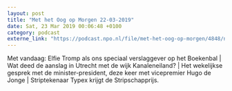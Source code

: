 ```yaml
---
layout: post
title: "Met het Oog op Morgen 22-03-2019"
date: Sat, 23 Mar 2019 00:06:48 +0100
category: podcast
externe_link: "https://podcast.npo.nl/file/met-het-oog-op-morgen/4848/nporadio1_met-het-oog-op-morgen_20190323_met-het-oog-op-morgen-22-03-2019_8NSPBM.mp3"
---
```


Met vandaag: Elfie Tromp als ons speciaal verslaggever op het Boekenbal | Wat deed de aanslag in Utrecht met de wijk Kanaleneiland? | Het wekelijkse gesprek met de minister-president, deze keer met vicepremier Hugo de Jonge | Striptekenaar Typex krijgt de Stripschapprijs.
